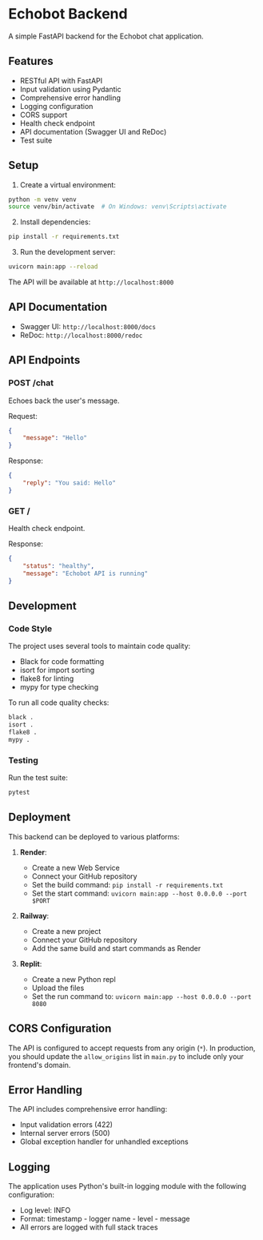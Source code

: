 # Echobot Backend

A simple FastAPI backend for the Echobot chat application.

## Features

- RESTful API with FastAPI
- Input validation using Pydantic
- Comprehensive error handling
- Logging configuration
- CORS support
- Health check endpoint
- API documentation (Swagger UI and ReDoc)
- Test suite

## Setup

1. Create a virtual environment:
```bash
python -m venv venv
source venv/bin/activate  # On Windows: venv\Scripts\activate
```

2. Install dependencies:
```bash
pip install -r requirements.txt
```

3. Run the development server:
```bash
uvicorn main:app --reload
```

The API will be available at `http://localhost:8000`

## API Documentation

- Swagger UI: `http://localhost:8000/docs`
- ReDoc: `http://localhost:8000/redoc`

## API Endpoints

### POST /chat
Echoes back the user's message.

Request:
```json
{
    "message": "Hello"
}
```

Response:
```json
{
    "reply": "You said: Hello"
}
```

### GET /
Health check endpoint.

Response:
```json
{
    "status": "healthy",
    "message": "Echobot API is running"
}
```

## Development

### Code Style

The project uses several tools to maintain code quality:

- Black for code formatting
- isort for import sorting
- flake8 for linting
- mypy for type checking

To run all code quality checks:
```bash
black .
isort .
flake8 .
mypy .
```

### Testing

Run the test suite:
```bash
pytest
```

## Deployment

This backend can be deployed to various platforms:

1. **Render**:
   - Create a new Web Service
   - Connect your GitHub repository
   - Set the build command: `pip install -r requirements.txt`
   - Set the start command: `uvicorn main:app --host 0.0.0.0 --port $PORT`

2. **Railway**:
   - Create a new project
   - Connect your GitHub repository
   - Add the same build and start commands as Render

3. **Replit**:
   - Create a new Python repl
   - Upload the files
   - Set the run command to: `uvicorn main:app --host 0.0.0.0 --port 8080`

## CORS Configuration

The API is configured to accept requests from any origin (`*`). In production, you should update the `allow_origins` list in `main.py` to include only your frontend's domain.

## Error Handling

The API includes comprehensive error handling:
- Input validation errors (422)
- Internal server errors (500)
- Global exception handler for unhandled exceptions

## Logging

The application uses Python's built-in logging module with the following configuration:
- Log level: INFO
- Format: timestamp - logger name - level - message
- All errors are logged with full stack traces 